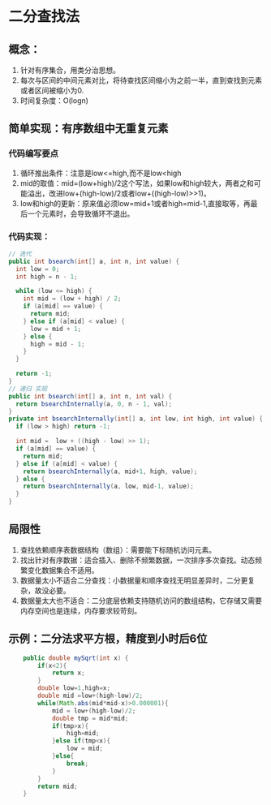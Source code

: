 # 二分查找法
## 概念：
1. 针对有序集合，用类分治思想。
2. 每次与区间的中间元素对比，将待查找区间缩小为之前一半，直到查找到元素或者区间被缩小为0.
3. 时间复杂度：O(logn)
## 简单实现：有序数组中无重复元素
### 代码编写要点
1. 循环推出条件：注意是low<=high,而不是low<high
2. mid的取值：mid=(low+high)/2这个写法，如果low和high较大，两者之和可能溢出，改进low+(high-low)/2或者low+((high-low)>>1)。
3. low和high的更新：原来值必须low=mid+1或者high=mid-1,直接取等，再最后一个元素时，会导致循环不退出。

### 代码实现：
```java
// 迭代
public int bsearch(int[] a, int n, int value) {
  int low = 0;
  int high = n - 1;

  while (low <= high) {
    int mid = (low + high) / 2;
    if (a[mid] == value) {
      return mid;
    } else if (a[mid] < value) {
      low = mid + 1;
    } else {
      high = mid - 1;
    }
  }

  return -1;
}
// 递归 实现
public int bsearch(int[] a, int n, int val) {
  return bsearchInternally(a, 0, n - 1, val);
} 
private int bsearchInternally(int[] a, int low, int high, int value) {
  if (low > high) return -1;

  int mid =  low + ((high - low) >> 1);
  if (a[mid] == value) {
    return mid;
  } else if (a[mid] < value) {
    return bsearchInternally(a, mid+1, high, value);
  } else {
    return bsearchInternally(a, low, mid-1, value);
  }
}
```
## 局限性
1. 查找依赖顺序表数据结构（数组）：需要能下标随机访问元素。
2. 找出针对有序数据：适合插入、删除不频繁数据，一次排序多次查找。动态频繁变化数据集合不适用。
3. 数据量太小不适合二分查找：小数据量和顺序查找无明显差异时，二分更复杂，故没必要。
4. 数据量太大也不适合：二分底层依赖支持随机访问的数组结构，它存储又需要内存空间也是连续，内存要求较苛刻。

## 示例：二分法求平方根，精度到小时后6位
```java
    public double mySqrt(int x) {
        if(x<2){
            return x;
        } 
        double low=1,high=x;
        double mid =low+(high-low)/2;
        while(Math.abs(mid*mid-x)>0.000001){
            mid = low+(high-low)/2;
            double tmp = mid*mid;
            if(tmp>x){
                high=mid;
            }else if(tmp<x){
                low = mid;
            }else{ 
                break; 
            }
        }
        return mid;
    } 
```